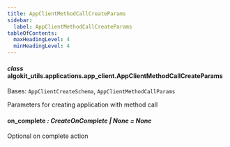 ```yaml
---
title: AppClientMethodCallCreateParams
sidebar:
  label: AppClientMethodCallCreateParams
tableOfContents:
  maxHeadingLevel: 4
  minHeadingLevel: 4
---
```


#### _class_ algokit_utils.applications.app_client.AppClientMethodCallCreateParams

Bases: `AppClientCreateSchema`, `AppClientMethodCallParams`

Parameters for creating application with method call

#### on_complete _: CreateOnComplete | None_ _= None_

Optional on complete action
